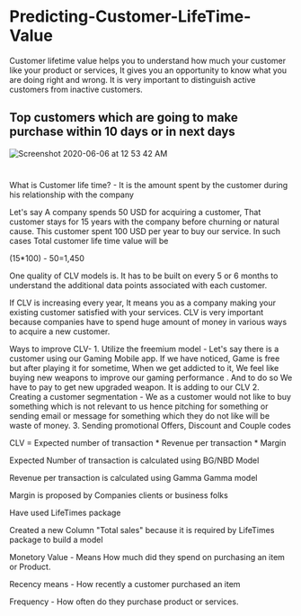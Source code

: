 # Predicting-Customer-LifeTime-Value

Customer lifetime value helps you to understand how much your customer like your product or services, It gives you an opportunity to know what you are doing right and wrong. It is very important to distinguish active customers from inactive customers.



## Top customers which are going to make purchase within 10 days or in next days

![Screenshot 2020-06-06 at 12 53 42 AM](https://user-images.githubusercontent.com/50583371/83915179-5ddb3e00-a790-11ea-99a6-1fd7d8bcbc50.png)



#
  What is Customer life time? - It is the amount spent by the customer during his relationship with the company

 Let's say A company spends 50 USD for acquiring a customer, That customer stays for 15 years with the company before churning or natural cause. This customer spent 100 USD per year to buy our service. In such cases Total customer life time value will be 

(15*100) - 50=1,450 

One quality of CLV models is. It has to be built on every 5 or 6 months to understand the additional data points associated with each customer.

If CLV is increasing every year, It means you as a company making your existing customer satisfied with your services. CLV is very important because companies have to spend huge amount of money in various ways to acquire a new customer.

  Ways to improve CLV-
	1. Utilize the freemium model - Let's say there is a customer using our Gaming Mobile app. If we have noticed, Game is free but after playing it for sometime, When we get addicted to it, We feel like buying new weapons to improve our gaming performance . And to do so We have to pay to get new upgraded weapon.  It is adding to our CLV 
	2. Creating a customer segmentation - We as a customer would not like to buy something which is not relevant to us hence pitching for something or sending email or message for something which they do not like will be waste of money. 
	3. Sending promotional Offers, Discount and Couple codes

CLV = Expected number of transaction *  Revenue per transaction * Margin

Expected Number of transaction is calculated using BG/NBD Model

Revenue per transaction is calculated using Gamma Gamma  model

Margin is proposed by Companies clients or business folks

Have used LifeTimes package

Created a new Column "Total sales" because it is required by LifeTimes package to build a model

Monetory Value - Means How much did they spend on purchasing an item or Product.

Recency means - How recently a customer purchased an item

Frequency - How often do they purchase product or services.

